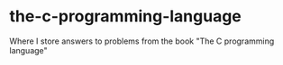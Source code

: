 # the-c-programming-language
Where I store answers to problems from the book "The C programming language"
